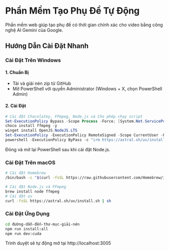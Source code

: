 # Phần Mềm Tạo Phụ Đề Tự Động

Phần mềm web giúp tạo phụ đề có thời gian chính xác cho video bằng công nghệ AI Gemini của Google.

## Hướng Dẫn Cài Đặt Nhanh

### Cài Đặt Trên Windows

#### 1. Chuẩn Bị

- Tải và giải nén zip từ GitHub
- Mở PowerShell với quyền Administrator (Windows + X, chọn PowerShell Admin)

#### 2. Cài Đặt 

```powershell
# Cài đặt Chocolatey, FFmpeg, Node.js và Cho phép chạy script
Set-ExecutionPolicy Bypass -Scope Process -Force; [System.Net.ServicePointManager]::SecurityProtocol = [System.Net.ServicePointManager]::SecurityProtocol -bor 3072; iex ((New-Object System.Net.WebClient).DownloadString('https://community.chocolatey.org/install.ps1'))
choco install ffmpeg -y
winget install OpenJS.NodeJS.LTS
Set-ExecutionPolicy -ExecutionPolicy RemoteSigned -Scope CurrentUser -Force
powershell -ExecutionPolicy ByPass -c "irm https://astral.sh/uv/install.ps1 | iex"


```

Đóng và mở lại PowerShell sau khi cài đặt Node.js.

### Cài Đặt Trên macOS

```bash
# Cài đặt Homebrew
/bin/bash -c "$(curl -fsSL https://raw.githubusercontent.com/Homebrew/install/HEAD/install.sh)"

# Cài đặt Node.js và FFmpeg
brew install node ffmpeg
# Cài đặt uv
curl -fsSL https://astral.sh/uv/install.sh | sh
```

### Cài Đặt Ứng Dụng

```bash
cd đường-dẫn-đến-thư-mục-giải-nén
npm run install:all
npm run dev:cuda
```

Trình duyệt sẽ tự động mở tại http://localhost:3005

